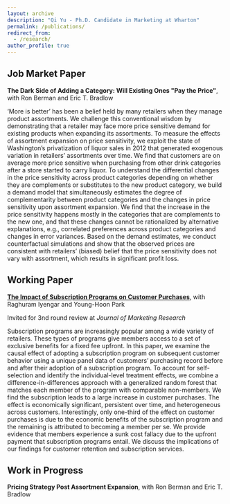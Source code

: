 ```yaml
---
layout: archive
description: "Qi Yu - Ph.D. Candidate in Marketing at Wharton"
permalink: /publications/
redirect_from: 
  - /research/
author_profile: true
---
```


Job Market Paper
------

  **The Dark Side of Adding a Category: Will Existing Ones "Pay the Price"**, with Ron Berman and Eric T. Bradlow

  ‘More is better’ has been a belief held by many retailers when they manage product assortments. We challenge this conventional wisdom by demonstrating that a retailer may face more price sensitive demand for existing products when expanding its assortments. To measure the effects of assortment expansion on price sensitivity, we exploit the state of Washington’s privatization of liquor sales in 2012 that generated exogenous variation in retailers’ assortments over time. We find that customers are on average more price sensitive when purchasing from other drink categories after a store started to carry liquor. To understand the differential changes in the price sensitivity across product categories depending on whether they are complements or substitutes to the new product category, we build a demand model that simultaneously estimates the degree of complementarity between product categories and the changes in price sensitivity upon assortment expansion. We find that the increase in the price sensitivity happens mostly in the categories that are complements to the new one, and that these changes cannot be rationalized by alternative explanations, e.g., correlated preferences across product categories and changes in error variances. Based on the demand estimates, we conduct counterfactual simulations and show that the observed prices are consistent with retailers’ (biased) belief that the price sensitivity does not vary with assortment, which results in significant profit loss.

Working Paper
------
[**The Impact of Subscription Programs on Customer Purchases**](http://ssrn.com/abstract=3529681), with Raghuram Iyengar and Young-Hoon Park

Invited for 3nd round review at *Journal of Marketing Research*

Subscription programs are increasingly popular among a wide variety of retailers. These types of programs give members access to a set of exclusive benefits for a fixed fee upfront. In this paper, we examine the causal effect of adopting a subscription program on subsequent customer behavior using a unique panel data of customers’ purchasing record before and after their adoption of a subscription program. To account for self-selection and identify the individual-level treatment effects, we combine a difference-in-differences approach with a generalized random forest that matches each member of the program with comparable non-members. We find the subscription leads to a large increase in customer purchases. The effect is economically significant, persistent over time, and heterogeneous across customers. Interestingly, only one-third of the effect on customer purchases is due to the economic benefits of the subscription program and the remaining is attributed to becoming a member per se. We provide evidence that members experience a sunk cost fallacy due to the upfront payment that subscription programs entail. We discuss the implications of our findings for customer retention and subscription services.

Work in Progress
-----
**Pricing Strategy Post Assortment Expansion**, with Ron Berman and Eric T. Bradlow
